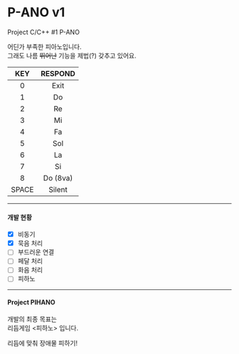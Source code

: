 # P-ANO v1
Project C/C++ #1 P-ANO  

어딘가 부족한 피아노입니다.  
그래도 나름 ~~뛰어난~~ 기능을 제법(?) 갖추고 있어요.

|KEY|RESPOND|
|:---:|:---:|
|0|Exit|
|1|Do|
|2|Re|
|3|Mi|
|4|Fa|
|5|Sol|
|6|La|
|7|Si|
|8|Do (8va)|
|SPACE|Silent|

---

#### 개발 현황
* [X] 비동기
* [X] 묵음 처리
* [ ] 부드러운 연결
* [ ] 페달 처리
* [ ] 화음 처리
* [ ] 피하노

---

#### Project PIHANO  

개발의 최종 목표는  
리듬게임 <피하노> 입니다.

리듬에 맞춰 장애물 피하기!
